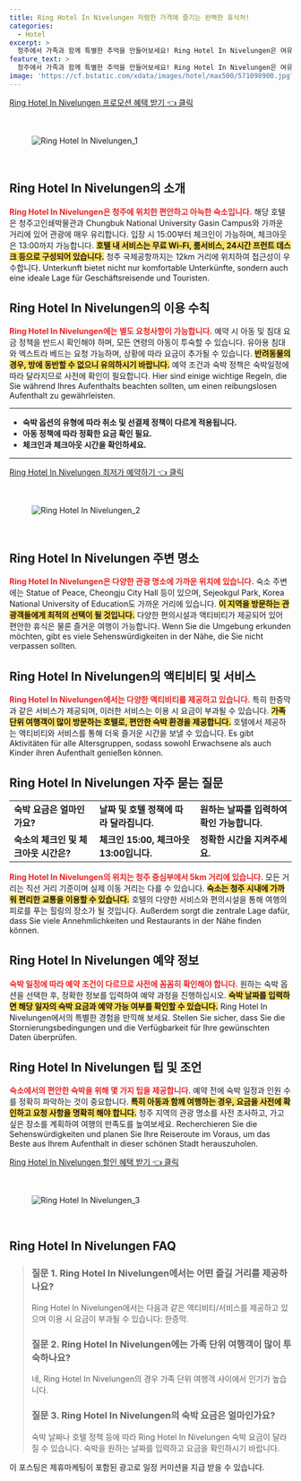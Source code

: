 ```yaml
---
title: Ring Hotel In Nivelungen 저렴한 가격에 즐기는 완벽한 휴식처!
categories:
  - Hotel
excerpt: >
  청주에서 가족과 함께 특별한 추억을 만들어보세요! Ring Hotel In Nivelungen은 여유로운 체크인과 체크아웃 무료 WiFi를 제공하며 다양한 명소와 가까워 여행에 최적입니다. 예약 조건을 확인하고 특별한 숙박 경험을 누리세요!
feature_text: >
  청주에서 가족과 함께 특별한 추억을 만들어보세요! Ring Hotel In Nivelungen은 여유로운 체크인과 체크아웃 무료 WiFi를 제공하며 다양한 명소와 가까워 여행에 최적입니다. 예약 조건을 확인하고 특별한 숙박 경험을 누리세요!
image: 'https://cf.bstatic.com/xdata/images/hotel/max500/571098900.jpg?k=9d5e26ab7819fdf5b35d9d604f037a84d1f322a295e58e3d6cd131f139fa5ec1&o=&hp=1'
---
```


<p><a class="modoo-button" href="https://tinyurl.com/27lywrgs" rel="nofollow noopener">Ring Hotel In Nivelungen 프로모션 혜택 받기 👈 클릭</a></p><br/>
<figure class="image"><img alt="Ring Hotel In Nivelungen_1" src="https://cf.bstatic.com/xdata/images/hotel/max1024x768/571098647.jpg?k=f82677f45ca4c9bb501e62bbad09424c187a51728b69f3a2de2557039c1eccfb&amp;o=&amp;hp=1"/></figure><br/>

<h2 id="Ring_Hotel_In_Nivelungen_소개">Ring Hotel In Nivelungen의 소개</h2>
<p><b><span style="color: #ee2323;">Ring Hotel In Nivelungen은 청주에 위치한 편안하고 아늑한 숙소입니다.</span></b> 해당 호텔은 청주고인쇄박물관과 Chungbuk National University Gasin Campus와 가까운 거리에 있어 관광에 매우 유리합니다. 입장 시 15:00부터 체크인이 가능하며, 체크아웃은 13:00까지 가능합니다. <b><span style="background-color: #ffe066;">호텔 내 서비스는 무료 Wi-Fi, 룸서비스, 24시간 프런트 데스크 등으로 구성되어 있습니다.</span></b> 청주 국제공항까지는 12km 거리에 위치하여 접근성이 우수합니다. Unterkunft bietet nicht nur komfortable Unterkünfte, sondern auch eine ideale Lage für Geschäftsreisende und Touristen.</p>
<h2 id="Ring_Hotel_In_Nivelungen_이용수칙">Ring Hotel In Nivelungen의 이용 수칙</h2>
<p><b><span style="color: #ee2323;">Ring Hotel In Nivelungen에는 별도 요청사항이 가능합니다.</span></b> 예약 시 아동 및 침대 요금 정책을 반드시 확인해야 하며, 모든 연령의 아동이 투숙할 수 있습니다. 유아용 침대와 엑스트라 베드는 요청 가능하며, 상황에 따라 요금이 추가될 수 있습니다. <b><span style="background-color: #ffe066;">반려동물의 경우, 방에 동반할 수 없으니 유의하시기 바랍니다.</span></b> 예약 조건과 숙박 정책은 숙박일정에 따라 달라지므로 사전에 확인이 필요합니다. Hier sind einige wichtige Regeln, die Sie während Ihres Aufenthalts beachten sollten, um einen reibungslosen Aufenthalt zu gewährleisten.</p>
<hr/>
<ul>
<li><b>숙박 옵션의 유형에 따라 취소 및 선결제 정책이 다르게 적용됩니다.</b></li>
<li><b>아동 정책에 따라 정확한 요금 확인 필요.</b></li>
<li><b>체크인과 체크아웃 시간을 확인하세요.</b></li>
</ul>
<hr/>
<p><a class="modoo-button" href="https://tinyurl.com/27lywrgs" rel="nofollow noopener">Ring Hotel In Nivelungen 최저가 예약하기 👈 클릭</a></p><br/>
<figure class="image"><img alt="Ring Hotel In Nivelungen_2" src="https://cf.bstatic.com/xdata/images/hotel/max500/571098900.jpg?k=9d5e26ab7819fdf5b35d9d604f037a84d1f322a295e58e3d6cd131f139fa5ec1&amp;o=&amp;hp=1"/></figure><br/>
<h2 id="Ring_Hotel_In_Nivelungen_주변_명소">Ring Hotel In Nivelungen 주변 명소</h2>
<p><b><span style="color: #ee2323;">Ring Hotel In Nivelungen은 다양한 관광 명소에 가까운 위치에 있습니다.</span></b> 숙소 주변에는 Statue of Peace, Cheongju City Hall 등이 있으며, Sejeokgul Park, Korea National University of Education도 가까운 거리에 있습니다. <b><span style="background-color: #ffe066;">이 지역을 방문하는 관광객들에게 최적의 선택이 될 것입니다.</span></b> 다양한 편의시설과 액티비티가 제공되어 있어 편안한 휴식은 물론 즐거운 여행이 가능합니다. Wenn Sie die Umgebung erkunden möchten, gibt es viele Sehenswürdigkeiten in der Nähe, die Sie nicht verpassen sollten.</p>
<h2 id="Ring_Hotel_In_Nivelungen_액티비티_및_서비스">Ring Hotel In Nivelungen의 액티비티 및 서비스</h2>
<p><b><span style="color: #ee2323;">Ring Hotel In Nivelungen에서는 다양한 액티비티를 제공하고 있습니다.</span></b> 특히 한증막과 같은 서비스가 제공되며, 이러한 서비스는 이용 시 요금이 부과될 수 있습니다. <b><span style="background-color: #ffe066;">가족 단위 여행객이 많이 방문하는 호텔로, 편안한 숙박 환경을 제공합니다.</span></b> 호텔에서 제공하는 액티비티와 서비스를 통해 더욱 즐거운 시간을 보낼 수 있습니다. Es gibt Aktivitäten für alle Altersgruppen, sodass sowohl Erwachsene als auch Kinder ihren Aufenthalt genießen können.</p>
<h2 id="Ring_Hotel_In_Nivelungen_자주_묻는_질문">Ring Hotel In Nivelungen 자주 묻는 질문</h2>
<table>
<tr>
<td><b>숙박 요금은 얼마인가요?</b></td>
<td><b>날짜 및 호텔 정책에 따라 달라집니다.</b></td>
<td><b>원하는 날짜를 입력하여 확인 가능합니다.</b></td>
</tr>
<tr>
<td><b>숙소의 체크인 및 체크아웃 시간은?</b></td>
<td><b>체크인 15:00, 체크아웃 13:00입니다.</b></td>
<td><b>정확한 시간을 지켜주세요.</b></td>
</tr>
</table>
<p><b><span style="color: #ee2323;">Ring Hotel In Nivelungen의 위치는 청주 중심부에서 5km 거리에 있습니다.</span></b> 모든 거리는 직선 거리 기준이며 실제 이동 거리는 다를 수 있습니다. <b><span style="background-color: #ffe066;">숙소는 청주 시내에 가까워 편리한 교통을 이용할 수 있습니다.</span></b> 호텔의 다양한 서비스와 편의시설을 통해 여행의 피로를 푸는 힐링의 장소가 될 것입니다. Außerdem sorgt die zentrale Lage dafür, dass Sie viele Annehmlichkeiten und Restaurants in der Nähe finden können.</p>
<h2 id="Ring_Hotel_In_Nivelungen_예약_정보">Ring Hotel In Nivelungen 예약 정보</h2>
<p><b><span style="color: #ee2323;">숙박 일정에 따라 예약 조건이 다르므로 사전에 꼼꼼히 확인해야 합니다.</span></b> 원하는 숙박 옵션을 선택한 후, 정확한 정보를 입력하여 예약 과정을 진행하십시오. <b><span style="background-color: #ffe066;">숙박 날짜를 입력하면 해당 일자의 숙박 요금과 예약 가능 여부를 확인할 수 있습니다.</span></b> Ring Hotel In Nivelungen에서의 특별한 경험을 만끽해 보세요. Stellen Sie sicher, dass Sie die Stornierungsbedingungen und die Verfügbarkeit für Ihre gewünschten Daten überprüfen.</p>
<h2 id="Ring_Hotel_In_Nivelungen_팁_및_조언">Ring Hotel In Nivelungen 팁 및 조언</h2>
<p><b><span style="color: #ee2323;">숙소에서의 편안한 숙박을 위해 몇 가지 팁을 제공합니다.</span></b> 예약 전에 숙박 일정과 인원 수를 정확히 파악하는 것이 중요합니다. <b><span style="background-color: #ffe066;">특히 아동과 함께 여행하는 경우, 요금을 사전에 확인하고 요청 사항을 명확히 해야 합니다.</span></b> 청주 지역의 관광 명소를 사전 조사하고, 가고 싶은 장소를 계획하여 여행의 만족도를 높여보세요. Recherchieren Sie die Sehenswürdigkeiten und planen Sie Ihre Reiseroute im Voraus, um das Beste aus Ihrem Aufenthalt in dieser schönen Stadt herauszuholen.</p>

<p><a class="modoo-button" href="https://tinyurl.com/27lywrgs" rel="nofollow noopener">Ring Hotel In Nivelungen 할인 혜택 받기 👈 클릭</a></p><br>

<figure class="image"><img src="https://cf.bstatic.com/xdata/images/hotel/max500/571098705.jpg?k=825fadb99413da303d8ff36425f6929eee128d2db00fba7cff90a288db07414f&o=&hp=1" alt="Ring Hotel In Nivelungen_3"></figure><br>
<h2 id="Ring Hotel In Nivelungen_FAQ">Ring Hotel In Nivelungen FAQ</h2>
<div itemscope="" itemtype="https://schema.org/FAQPage"> 
<blockquote> 
<div itemscope="" itemprop="mainEntity" itemtype="https://schema.org/Question"> 
<h3 id="질문_1" itemprop="name">질문 1. Ring Hotel In Nivelungen에서는 어떤 즐길 거리를 제공하나요?</h3> 
<div itemscope="" itemprop="acceptedAnswer" itemtype="https://schema.org/Answer"> 
<span itemprop="text"> 
<p>Ring Hotel In Nivelungen에서는 다음과 같은 액티비티/서비스를 제공하고 있으며 이용 시 요금이 부과될 수 있습니다: 한증막.</p> 
</span> 
</div> 
</div> 

<div itemscope="" itemprop="mainEntity" itemtype="https://schema.org/Question"> 
<h3 id="질문_2" itemprop="name">질문 2. Ring Hotel In Nivelungen에는 가족 단위 여행객이 많이 투숙하나요?</h3> 
<div itemscope="" itemprop="acceptedAnswer" itemtype="https://schema.org/Answer"> 
<span itemprop="text"> 
<p>네, Ring Hotel In Nivelungen의 경우 가족 단위 여행객 사이에서 인기가 높습니다.</p> 
</span> 
</div> 
</div> 

<div itemscope="" itemprop="mainEntity" itemtype="https://schema.org/Question"> 
<h3 id="질문_3" itemprop="name">질문 3. Ring Hotel In Nivelungen의 숙박 요금은 얼마인가요?</h3> 
<div itemscope="" itemprop="acceptedAnswer" itemtype="https://schema.org/Answer"> 
<span itemprop="text"> 
<p>숙박 날짜나 호텔 정책 등에 따라 Ring Hotel In Nivelungen 숙박 요금이 달라질 수 있습니다. 숙박을 원하는 날짜를 입력하고 요금을 확인하시기 바랍니다.</p> 
</span> 
</div> 
</div> 
</blockquote> 
</div><p>이 포스팅은 제휴마케팅이 포함된 광고로 일정 커미션을 지급 받을 수 있습니다.</p>

